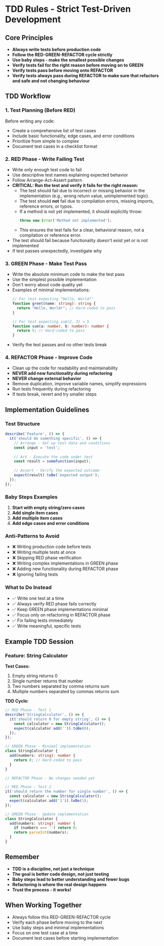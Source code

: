 # TDD Rules - Strict Test-Driven Development

## Core Principles
- **Always write tests before production code**
- **Follow the RED-GREEN-REFACTOR cycle strictly**
- **Use baby steps - make the smallest possible changes**
- **Verify tests fail for the right reason before moving on to GREEN**
- **Verify tests pass before moving onto REFACTOR**
- **Verify tests always pass during REFACTOR to make sure that refactors and safe and not changing behaviour**

## TDD Workflow

### 1. Test Planning (Before RED)
Before writing any code:
- Create a comprehensive list of test cases
- Include basic functionality, edge cases, and error conditions
- Prioritize from simple to complex
- Document test cases in a checklist format

### 2. RED Phase - Write Failing Test
- Write only enough test code to fail
- Use descriptive test names explaining expected behavior
- Follow Arrange-Act-Assert pattern
- **CRITICAL: Run the test and verify it fails for the right reason:**
  - The test should fail due to incorrect or missing behavior in the implementation (e.g., wrong return value, unimplemented logic).
  - The test should **not** fail due to compilation errors, missing imports, reference errors, or typos.
  - If a method is not yet implemented, it should explicitly throw:
    ```typescript
    throw new Error('Method not implemented');
    ```
  - This ensures the test fails for a clear, behavioral reason, not a compilation or reference error.
- The test should fail because functionality doesn't exist yet or is not implemented
- If test passes unexpectedly, investigate why

### 3. GREEN Phase - Make Test Pass
- Write the absolute minimum code to make the test pass
- Use the simplest possible implementation
- Don't worry about code quality yet
- Examples of minimal implementations:
  ```typescript
  // For test expecting "Hello, World!"
  function greet(name: string): string {
    return "Hello, World!"; // Hard-coded to pass
  }
  
  // For test expecting sum(2, 3) = 5
  function sum(a: number, b: number): number {
    return 5; // Hard-coded to pass
  }
  ```
- Verify the test passes and no other tests break

### 4. REFACTOR Phase - Improve Code
- Clean up the code for readability and maintainability
- **NEVER add new functionality during refactoring**
- **NEVER change external behavior**
- Remove duplication, improve variable names, simplify expressions
- Run tests frequently during refactoring
- If tests break, revert and try smaller steps

## Implementation Guidelines

### Test Structure
```typescript
describe('Feature', () => {
  it('should do something specific', () => {
    // Arrange - Set up test data and conditions
    const input = 'test';
    
    // Act - Execute the code under test
    const result = someFunction(input);
    
    // Assert - Verify the expected outcome
    expect(result).toBe('expected output');
  });
});
```

### Baby Steps Examples
1. **Start with empty string/zero cases**
2. **Add single item cases**
3. **Add multiple item cases**
4. **Add edge cases and error conditions**

### Anti-Patterns to Avoid
- ❌ Writing production code before tests
- ❌ Writing multiple tests at once
- ❌ Skipping RED phase verification
- ❌ Writing complex implementations in GREEN phase
- ❌ Adding new functionality during REFACTOR phase
- ❌ Ignoring failing tests

### What to Do Instead
- ✅ Write one test at a time
- ✅ Always verify RED phase fails correctly
- ✅ Keep GREEN phase implementations minimal
- ✅ Focus only on refactoring in REFACTOR phase
- ✅ Fix failing tests immediately
- ✅ Write meaningful, specific tests

## Example TDD Session

### Feature: String Calculator

**Test Cases:**
1. Empty string returns 0
2. Single number returns that number
3. Two numbers separated by comma returns sum
4. Multiple numbers separated by commas returns sum

**TDD Cycle:**
```typescript
// RED Phase - Test 1
describe('StringCalculator', () => {
  it('should return 0 for empty string', () => {
    const calculator = new StringCalculator();
    expect(calculator.add('')).toBe(0);
  });
});

// GREEN Phase - Minimal implementation
class StringCalculator {
  add(numbers: string): number {
    return 0; // Hard-coded to pass
  }
}

// REFACTOR Phase - No changes needed yet

// RED Phase - Test 2
it('should return the number for single number', () => {
  const calculator = new StringCalculator();
  expect(calculator.add('1')).toBe(1);
});

// GREEN Phase - Update implementation
class StringCalculator {
  add(numbers: string): number {
    if (numbers === '') return 0;
    return parseInt(numbers);
  }
}
```

## Remember
- **TDD is a discipline, not just a technique**
- **The goal is better code design, not just testing**
- **Baby steps lead to better understanding and fewer bugs**
- **Refactoring is where the real design happens**
- **Trust the process - it works!**

## When Working Together
- Always follow this RED-GREEN-REFACTOR cycle
- Verify each phase before moving to the next
- Use baby steps and minimal implementations
- Focus on one test case at a time
- Document test cases before starting implementation
